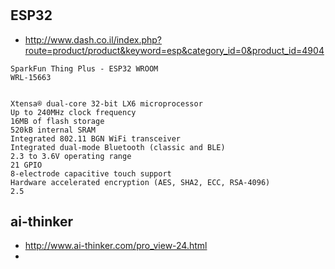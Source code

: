#

## ESP32

* http://www.dash.co.il/index.php?route=product/product&keyword=esp&category_id=0&product_id=4904

```
SparkFun Thing Plus - ESP32 WROOM
WRL-15663


Xtensa® dual-core 32-bit LX6 microprocessor
Up to 240MHz clock frequency
16MB of flash storage
520kB internal SRAM
Integrated 802.11 BGN WiFi transceiver
Integrated dual-mode Bluetooth (classic and BLE)
2.3 to 3.6V operating range
21 GPIO
8-electrode capacitive touch support
Hardware accelerated encryption (AES, SHA2, ECC, RSA-4096)
2.5

```

## ai-thinker 

* http://www.ai-thinker.com/pro_view-24.html
* 
